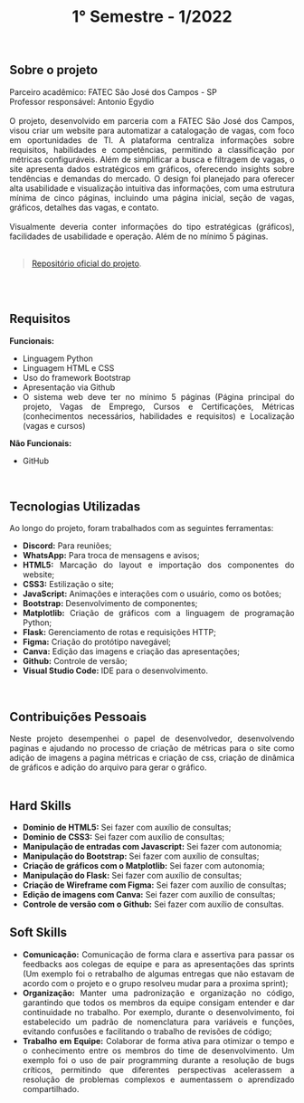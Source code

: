 <h1 align="center"> 1° Semestre - 1/2022 </h1>
<p align="center">
</p>

<br>

## Sobre o projeto 

<div align="justify">
  Parceiro acadêmico: FATEC São José dos Campos - SP
  <br>
  Professor responsável: Antonio Egydio
  <br><br>
  O projeto, desenvolvido em parceria com a FATEC São José dos Campos, visou criar um website para automatizar a catalogação de vagas, com foco em oportunidades de TI. A plataforma centraliza informações sobre requisitos, habilidades e competências, permitindo a classificação por métricas configuráveis. Além de simplificar a busca e filtragem de vagas, o site apresenta dados estratégicos em gráficos, oferecendo insights sobre tendências e demandas do mercado. O design foi planejado para oferecer alta usabilidade e visualização intuitiva das informações, com uma estrutura mínima de cinco páginas, incluindo uma página inicial, seção de vagas, gráficos, detalhes das vagas, e contato. 
  <br><br>
  Visualmente deveria conter informações do tipo estratégicas (gráficos), facilidades de usabilidade e operação. Além de no mínimo 5 páginas.
<div><br>
  
> [Repositório oficial do projeto](https://github.com/Fiv5TechCo/API-1ADS-2022-1).

<br>


<br>
  
## Requisitos 
 
**Funcionais:**<br>
 - Linguagem Python
 - Linguagem HTML e CSS
 - Uso do framework Bootstrap
 - Apresentação via Github
 - O sistema web deve ter no mínimo 5 páginas (Página principal do projeto, Vagas de Emprego, Cursos e Certificações, Métricas (conhecimentos necessários, habilidades e requisitos) e Localização (vagas e cursos)

**Não Funcionais:**<br>
 - GitHub
<br>

## Tecnologias Utilizadas
Ao longo do projeto, foram trabalhados com as seguintes ferramentas:
<br>
  - **Discord:** Para reuniões;
  - **WhatsApp:** Para troca de mensagens e avisos;
  - **HTML5:** Marcação do layout e importação dos componentes do website; 
  - **CSS3:** Estilização o site;
  - **JavaScript:** Animações e interações com o usuário, como os botões;
  - **Bootstrap:** Desenvolvimento de componentes;
  - **Matplotlib:** Criação de gráficos com a linguagem de programação Python;
  - **Flask:** Gerenciamento de rotas e requisições HTTP;
  - **Figma:** Criação do protótipo navegável;
  - **Canva:** Edição das imagens e criação das apresentações;
  - **Github:** Controle de versão;
  - **Visual Studio Code:** IDE para o desenvolvimento.
  
<br>

## Contribuições Pessoais
<div align="justify">
Neste projeto desempenhei o papel de desenvolvedor, desenvolvendo paginas e ajudando no processo de criação de métricas para o site como adição de imagens a pagina métricas e criação de css, criação de dinâmica de gráficos e adição do arquivo para gerar o gráfico.
<div>

<br>

## Hard Skills
- **Dominio de HTML5:** Sei fazer com auxílio de consultas; <br>
- **Dominio de CSS3:** Sei fazer com auxílio de consultas; <br>
- **Manipulação de entradas com Javascript:** Sei fazer com autonomia; <br>
- **Manipulação do Bootstrap:** Sei fazer com auxílio de consultas; <br>
- **Criação de gráficos com o Matplotlib:** Sei fazer com autonomia; <br>
- **Manipulação do Flask:** Sei fazer com auxílio de consultas; <br>
- **Criação de Wireframe com Figma:** Sei fazer com auxílio de consultas; <br>
- **Edição de imagens com Canva:** Sei fazer com auxílio de consultas; <br>
- **Controle de versão com o Github:** Sei fazer com auxílio de consultas. <br>


## Soft Skills
 - **Comunicação:** Comunicação de forma clara e assertiva para passar os feedbacks aos colegas de equipe e para as apresentações das sprints (Um exemplo foi o retrabalho de algumas entregas que não estavam de acordo com o projeto e o grupo resolveu mudar para a proxima sprint); <br>
 - **Organização:** Manter uma padronização e organização no código, garantindo que todos os membros da equipe consigam entender e dar continuidade no trabalho. Por exemplo, durante o desenvolvimento, foi estabelecido um padrão de nomenclatura para variáveis e funções, evitando confusões e facilitando o trabalho de revisões de código; <br>
 - **Trabalho em Equipe:** Colaborar de forma ativa para otimizar o tempo e o conhecimento entre os membros do time de desenvolvimento. Um exemplo foi o uso de pair programming durante a resolução de bugs críticos, permitindo que diferentes perspectivas acelerassem a resolução de problemas complexos e aumentassem o aprendizado compartilhado. <br>
